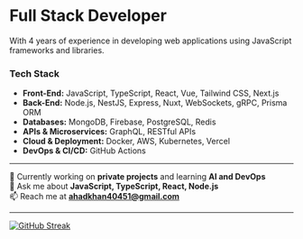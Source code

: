 # Full Stack Developer

With 4 years of experience in developing web applications using JavaScript frameworks and
libraries.

### Tech Stack
- **Front-End:** JavaScript, TypeScript, React, Vue, Tailwind CSS, Next.js
- **Back-End:** Node.js, NestJS, Express, Nuxt, WebSockets, gRPC, Prisma ORM
- **Databases:** MongoDB, Firebase, PostgreSQL, Redis
- **APIs & Microservices:** GraphQL, RESTful APIs
- **Cloud & Deployment:** Docker, AWS, Kubernetes, Vercel
- **DevOps & CI/CD:** GitHub Actions

---

🔭 Currently working on **private projects** and learning **AI and DevOps**  
💬 Ask me about **JavaScript, TypeScript, React, Node.js**  
📫 Reach me at **ahadkhan40451@gmail.com**

---

[![GitHub Streak](https://github-readme-streak-stats.herokuapp.com/?user=ahadd40451)](https://github.com/ahadd40451)
